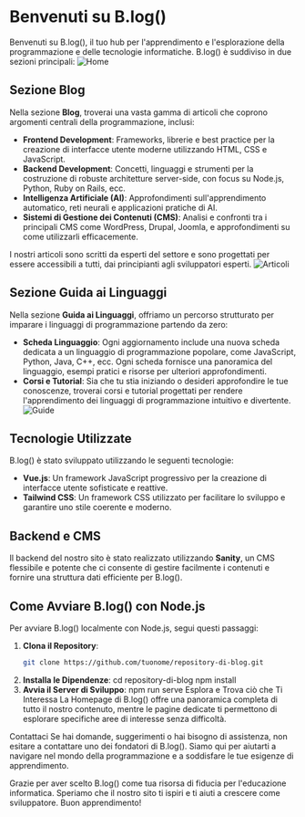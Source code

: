 # Benvenuti su B.log()

Benvenuti su B.log(), il tuo hub per l'apprendimento e l'esplorazione della programmazione e delle tecnologie informatiche. B.log() è suddiviso in due sezioni principali:
![Home](https://github.com/user-attachments/assets/f2141f54-efce-40c8-9ce8-b26ce998d9e0)

## Sezione Blog

Nella sezione **Blog**, troverai una vasta gamma di articoli che coprono argomenti centrali della programmazione, inclusi:

- **Frontend Development**: Frameworks, librerie e best practice per la creazione di interfacce utente moderne utilizzando HTML, CSS e JavaScript.
- **Backend Development**: Concetti, linguaggi e strumenti per la costruzione di robuste architetture server-side, con focus su Node.js, Python, Ruby on Rails, ecc.
- **Intelligenza Artificiale (AI)**: Approfondimenti sull'apprendimento automatico, reti neurali e applicazioni pratiche di AI.
- **Sistemi di Gestione dei Contenuti (CMS)**: Analisi e confronti tra i principali CMS come WordPress, Drupal, Joomla, e approfondimenti su come utilizzarli efficacemente.

I nostri articoli sono scritti da esperti del settore e sono progettati per essere accessibili a tutti, dai principianti agli sviluppatori esperti.
![Articoli](https://github.com/user-attachments/assets/6f884e59-f7ae-43ad-82df-c69c151b143e)

## Sezione Guida ai Linguaggi

Nella sezione **Guida ai Linguaggi**, offriamo un percorso strutturato per imparare i linguaggi di programmazione partendo da zero:

- **Scheda Linguaggio**: Ogni aggiornamento include una nuova scheda dedicata a un linguaggio di programmazione popolare, come JavaScript, Python, Java, C++, ecc. Ogni scheda fornisce una panoramica del linguaggio, esempi pratici e risorse per ulteriori approfondimenti.
- **Corsi e Tutorial**: Sia che tu stia iniziando o desideri approfondire le tue conoscenze, troverai corsi e tutorial progettati per rendere l'apprendimento dei linguaggi di programmazione intuitivo e divertente.
![Guide](https://github.com/user-attachments/assets/b36bff49-90f3-4524-976f-62b33ae2fe3b)

## Tecnologie Utilizzate

B.log() è stato sviluppato utilizzando le seguenti tecnologie:

- **Vue.js**: Un framework JavaScript progressivo per la creazione di interfacce utente sofisticate e reattive.
- **Tailwind CSS**: Un framework CSS utilizzato per facilitare lo sviluppo e garantire uno stile coerente e moderno.

## Backend e CMS

Il backend del nostro sito è stato realizzato utilizzando **Sanity**, un CMS flessibile e potente che ci consente di gestire facilmente i contenuti e fornire una struttura dati efficiente per B.log().

## Come Avviare B.log() con Node.js

Per avviare B.log() localmente con Node.js, segui questi passaggi:

1. **Clona il Repository**:
   ```bash
   git clone https://github.com/tuonome/repository-di-blog.git
2. **Installa le Dipendenze**:
   cd repository-di-blog
   npm install
3. **Avvia il Server di Sviluppo**:
   npm run serve
Esplora e Trova ciò che Ti Interessa
La Homepage di B.log() offre una panoramica completa di tutto il nostro contenuto, mentre le pagine dedicate ti permettono di esplorare specifiche aree di interesse senza difficoltà.

Contattaci
Se hai domande, suggerimenti o hai bisogno di assistenza, non esitare a contattare uno dei fondatori di B.log(). Siamo qui per aiutarti a navigare nel mondo della programmazione e a soddisfare le tue esigenze di apprendimento.

Grazie per aver scelto B.log() come tua risorsa di fiducia per l'educazione informatica. Speriamo che il nostro sito ti ispiri e ti aiuti a crescere come sviluppatore. Buon apprendimento!
